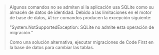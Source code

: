 > Algunos comandos no se admiten si la aplicación usa SQLite como su almacén de datos de identidad. Debido a las limitaciones en el motor de base de datos, `Alter` comandos producen la excepción siguiente:
>
> "System.NotSupportedException: SQLite no admite esta operación de migración." 
>
> Como una solución alternativa, ejecutar migraciones de Code First en la base de datos para cambiar las tablas.
